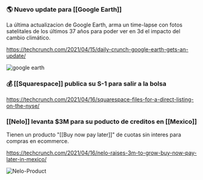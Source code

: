 ### 🌎 Nuevo update para [[Google Earth]]

La última actualizacion de Google Earth, arma un time-lapse con fotos satelitales de los últimos 37 años para poder ver en 3d el impacto del cambio climático.

https://techcrunch.com/2021/04/15/daily-crunch-google-earth-gets-an-update/

![google earth](https://techcrunch.com/wp-content/uploads/2021/04/Timelapse_Blog_Columbia.gif?w=1390&crop=1)


### 💰 [[Squarespace]] publica su S-1 para salir a la bolsa

https://techcrunch.com/2021/04/16/squarespace-files-for-a-direct-listing-on-the-nyse/

### [[Nelo]] levanta $3M para su poducto de creditos en [[Mexico]]

Tienen un producto "[[Buy now pay later]]" de cuotas sin interes para compras en ecommerce.

https://techcrunch.com/2021/04/16/nelo-raises-3m-to-grow-buy-now-pay-later-in-mexico/

![Nelo-Product](https://techcrunch.com/wp-content/uploads/2021/04/Nelo-Product.png?w=730&crop=1)